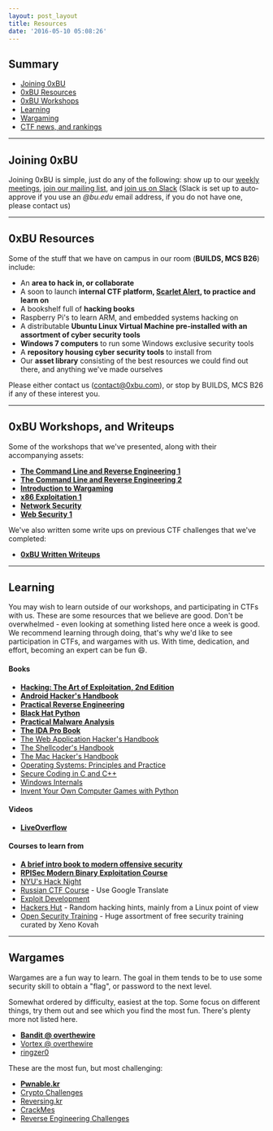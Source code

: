 ```yaml
---
layout: post_layout
title: Resources
date: '2016-05-10 05:08:26'
---
```


## Summary
* [Joining 0xBU](#joining0xbu)
* [0xBU Resources](#0xburesources)
* [0xBU Workshops](#0xbuworkshopsandwriteups)
* [Learning](#learning)
* [Wargaming](#wargames)
* [CTF news, and rankings](https://ctftime.org/)

---

## Joining 0xBU
Joining 0xBU is simple, just do any of the following: show up to our [weekly meetings](https://0xbu.com/#calendar), [join our mailing list](https://0xbu.com/#signupforthemailinglisttostayupdated), and [join us on Slack](https://0xbu.slack.com) (Slack is set up to auto-approve if you use an *@bu.edu* email address, if you do not have one, please contact us)

---

## 0xBU Resources
Some of the stuff that we have on campus in our room (**BUILDS, MCS B26**) include:

* An **area to hack in, or collaborate**
* A soon to launch **internal CTF platform, [Scarlet Alert](https://0xbu.com/scarlet-alert/), to practice and learn on**
* A bookshelf full of **hacking books**
* Raspberry Pi's to learn ARM, and embedded systems hacking on
* A distributable **Ubuntu Linux Virtual Machine pre-installed with an assortment of cyber security tools**
* **Windows 7 computers** to run some Windows exclusive security tools
* A **repository housing cyber security tools** to install from
* Our **asset library** consisting of the best resources we could find out there, and anything we've made ourselves

Please either contact us (<a href="mailto:contact@0xbu.com">contact@0xbu.com</a>), or stop by BUILDS, MCS B26 if any of these interest you.

---

## 0xBU Workshops, and Writeups
Some of the workshops that we've presented, along with their accompanying assets:

* **[The Command Line and Reverse Engineering 1](https://github.com/0xBU/workshops/tree/master/intro%2Bintro_to_reversing)**
* **[The Command Line and Reverse Engineering 2](https://github.com/0xBU/workshops/tree/master/cli%2Bintro_to_reversing2)**
* **[Introduction to Wargaming](https://github.com/0xBU/workshops/tree/master/wargaming1)**
* **[x86 Exploitation 1](https://github.com/0xBU/workshops/tree/master/x86_exploiting1)**
* **[Network Security](https://github.com/0xBU/workshops/tree/master/network-security)**
* **[Web Security 1](https://github.com/0xBU/workshops/tree/master/web-security1)**

We've also written some write ups on previous CTF challenges that we've completed:

* **[0xBU Written Writeups](https://github.com/0xBU/writeups)**

---

## Learning
You may wish to learn outside of our workshops, and participating in CTFs with us. These are some resources that we believe are good. Don't be overwhelmed - even looking at something listed here once a week is good. We recommend learning through doing, that's why we'd like to see participation in CTFs, and wargames with us. With time, dedication, and effort, becoming an expert can be fun :smile:.

#### Books
* **[Hacking: The Art of Exploitation, 2nd Edition](http://amzn.to/2btHqdL)**
* **[Android Hacker's Handbook](http://amzn.to/2bYma2c)**
* **[Practical Reverse Engineering](http://amzn.to/2bZZMod)** 
* **[Black Hat Python](http://amzn.to/2bPwj1s)**
* **[Practical Malware Analysis](http://amzn.to/2btLrPn)**
* **[The IDA Pro Book](http://amzn.to/2bv2TYa)**
* [The Web Application Hacker's Handbook](http://amzn.to/2c00npK)
* [The Shellcoder's Handbook](http://amzn.to/2bPvc1P)
* [The Mac Hacker's Handbook](http://amzn.to/2bAVTGm)
* [Operating Systems: Principles and Practice](http://amzn.to/2bAWXdC)
* [Secure Coding in C and C++](http://amzn.to/2bsjaf5)
* [Windows Internals](http://amzn.to/2bPvzt8)
* [Invent Your Own Computer Games with Python](http://amzn.to/2bsjsT9)

#### Videos
* **[LiveOverflow](https://www.youtube.com/channel/UClcE-kVhqyiHCcjYwcpfj9w/videos)**

#### Courses to learn from
* **[A brief intro book to modern offensive security](https://trailofbits.github.io/ctf/index.html)**
* **[RPISec Modern Binary Exploitation Course](https://github.com/RPISEC/MBE)**
* [NYU's Hack Night](https://github.com/isislab/Hack-Night)
* [Russian CTF Course](https://github.com/xairy/mipt-ctf) - Use Google Translate
* [Exploit Development](http://expdev-kiuhnm.rhcloud.com/)
* [Hackers Hut](https://www.win.tue.nl/~aeb/linux/hh/) - Random hacking hints, mainly from a Linux point of view
* [Open Security Training](http://opensecuritytraining.info/Training.html) - Huge assortment of free security training curated by Xeno Kovah

---

## Wargames
Wargames are a fun way to learn. The goal in them tends to be to use some security skill to obtain a "flag", or password to the next level.

Somewhat ordered by difficulty, easiest at the top. Some focus on different things, try them out and see which you find the most fun. There's plenty more not listed here.

* **[Bandit @ overthewire](http://overthewire.org/wargames/bandit/bandit0.html)**
* [Vortex @ overthewire](http://overthewire.org/wargames/vortex/)
* [ringzer0](http://www.ringzer0team.com/home)

These are the most fun, but most challenging:

* **[Pwnable.kr](http://pwnable.kr/?p=main)**
* [Crypto Challenges](http://cryptopals.com/)
* [Reversing.kr](http://reversing.kr/index.php)
* [CrackMes](http://crackmes.de/)
* [Reverse Engineering Challenges](http://challenges.re/)
